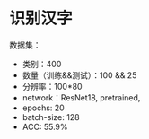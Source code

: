 # 识别汉字

数据集：
- 类别：400
- 数量（训练&&测试）：100 && 25
- 分辨率：100*80
- network：ResNet18, pretrained,
- epochs: 20
- batch-size: 128
- ACC: 55.9%
